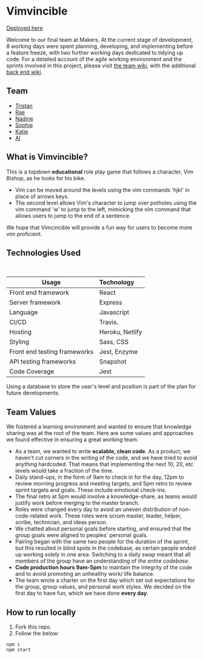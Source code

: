# Vimvincible

[Deployed here]()

Welcome to our final team at Makers. At the current stage of development, 8 working days were spent planning, developing, and implementing before a feature freeze, with two further working days dedicated to tidying up code. For a detailed account of the agile working environment and the sprints involved in this project, please visit [the team wiki](https://github.com/RaeRachael/invimcible_front_end/wiki), with the additional [back end wiki](https://github.com/tristanlangford/invimcible_back_end/wiki).

## Team
* [Tristan](https://github.com/tristanlangford)
* [Rae](https://github.com/RaeRachael/invimcible_front_end)
* [Nadine](https://github.com/nadinedelia)
* [Sophie](https://github.com/sofyloafy)
* [Katie](https://github.com/Katie-McDonagh)
* [Al](https://github.com/Sumner1185)

## What is Vimvincible?

This is a topdown <b>educational</b> role play game that follows a character, Vim Bishop, as he looks for his bike.
* Vim can be moved around the levels using the vim commands 'hjkl' in place of arrows keys. 
* The second level allows Vim's character to jump over potholes using the vim command 'w' to jump to the left, mimicking the vim command that allows users to jump to the end of a sentence.

We hope that Vimcincible will provide a fun way for users to become more vim proficient.

## Technologies Used
<br>

| Usage                      | Technology         |
| ---------------------------- | :----------------- |
| Front end framework          | React              |
| Server framework             | Express            |
| Language                     | Javascript         |
| CI/CD                        | Travis.            |
| Hosting                      | Heroku, Netlify    |
| Styling                      | Sass, CSS          |
| Front end testing frameworks | Jest, Enzyme       |
| API testing frameworks       | Snapshot           |
| Code Coverage                | Jest               |

Using a database to store the user's level and position is part of the plan for future developments.

## Team Values
We fostered a learning environment and wanted to ensure that knowledge sharing was at the root of the team. Here are some values and approaches we found effective in ensuring a great working team:
* As a team, we wanted to write <b>scalable, clean code</b>. As a product, we haven't cut corners in the writing of the code, and we have tried to avoid anything hardcoded. That means that implementing the next 10, 20, etc levels would take a fraction of the time.
* Daily stand-ups, in the form of 9am to check in for the day, 12pm to review morning progress and meeting targets, and 5pm retro to review sprint targets and goals. These include emotional check-ins.
* The final retro at 5pm would involve a knowledge-share, as teams would justify work before merging to the master branch.
* Roles were changed every day to avoid an uneven distribution of non-code-related work. These roles were scrum master, leader, helper, scribe, technician, and ideas person.
* We chatted about personal goals before starting, and ensured that the group goals were aligned to peoples' personal goals.
* Pairing began with the same two people for the duration of the sprint, but this resulted in blind spots in the codebase, as certain people ended up working solely in one area. Switching to a daily swap meant that all members of the group have an understanding of <i>the entire codebase</i>.
* <b>Code production hours 9am-5pm </b>to maintain the integrity of the code and to avoid promoting an unhealthy work/ life balance.
* The team wrote a charter on the first day which set out expectations for the group, group values, and personal work styles. We decided on the first day to have fun, which we have done <b>every day</b>.

## How to run locally
1. Fork this repo.
2. Follow the below:

```
npm i
npm start
```
